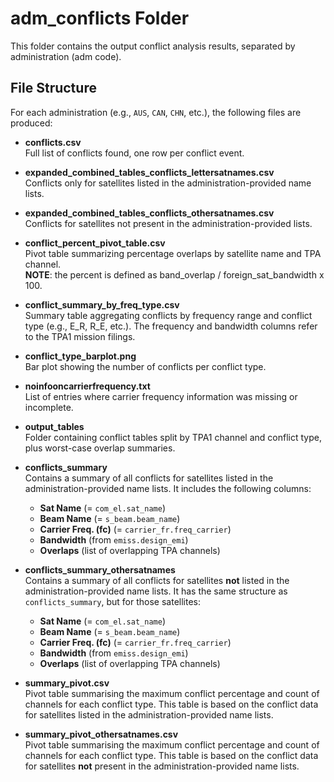 # adm_conflicts Folder

This folder contains the output conflict analysis results, separated by administration (adm code).

## File Structure

For each administration (e.g., `AUS`, `CAN`, `CHN`, etc.), the following files are produced:

- **conflicts.csv**  
  Full list of conflicts found, one row per conflict event.

- **expanded_combined_tables_conflicts_lettersatnames.csv**  
  Conflicts only for satellites listed in the administration-provided name lists.

- **expanded_combined_tables_conflicts_othersatnames.csv**  
  Conflicts for satellites not present in the administration-provided lists.

- **conflict_percent_pivot_table.csv**  
  Pivot table summarizing percentage overlaps by satellite name and TPA channel.  
  **NOTE**: the percent is defined as band_overlap / foreign_sat_bandwidth x 100.

- **conflict_summary_by_freq_type.csv**  
  Summary table aggregating conflicts by frequency range and conflict type (e.g., E_R, R_E, etc.). The frequency and
  bandwidth columns refer to the TPA1 mission filings.

- **conflict_type_barplot.png**  
  Bar plot showing the number of conflicts per conflict type.

- **noinfooncarrierfrequency.txt**  
  List of entries where carrier frequency information was missing or incomplete.

- **output_tables**  
  Folder containing conflict tables split by TPA1 channel and conflict type, plus worst-case overlap summaries.

- **conflicts_summary**  
  Contains a summary of all conflicts for satellites listed in the administration-provided name lists. It includes the
  following columns:
    - **Sat Name** (= `com_el.sat_name`)
    - **Beam Name** (= `s_beam.beam_name`)
    - **Carrier Freq. (fc)** (= `carrier_fr.freq_carrier`)
    - **Bandwidth** (from `emiss.design_emi`)
    - **Overlaps** (list of overlapping TPA channels)

- **conflicts_summary_othersatnames**  
  Contains a summary of all conflicts for satellites **not** listed in the administration-provided name lists. It has
  the same structure as `conflicts_summary`, but for those satellites:
    - **Sat Name** (= `com_el.sat_name`)
    - **Beam Name** (= `s_beam.beam_name`)
    - **Carrier Freq. (fc)** (= `carrier_fr.freq_carrier`)
    - **Bandwidth** (from `emiss.design_emi`)
    - **Overlaps** (list of overlapping TPA channels)

- **summary_pivot.csv**  
  Pivot table summarising the maximum conflict percentage and count of channels for each conflict type. This table is
  based on the conflict data for satellites listed in the administration-provided name lists.

- **summary_pivot_othersatnames.csv**  
  Pivot table summarising the maximum conflict percentage and count of channels for each conflict type. This table is
  based on the conflict data for satellites **not** present in the administration-provided name lists.
